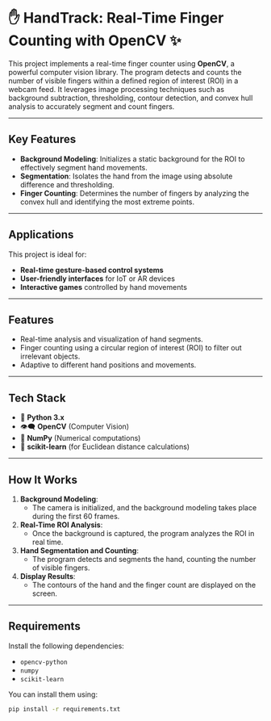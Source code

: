# ✋ HandTrack: Real-Time Finger Counting with OpenCV ✨
This project implements a real-time finger counter using **OpenCV**, a powerful computer vision library. The program detects and counts the number of visible fingers within a defined region of interest (ROI) in a webcam feed. It leverages image processing techniques such as background subtraction, thresholding, contour detection, and convex hull analysis to accurately segment and count fingers.

---

## Key Features

- **Background Modeling**: Initializes a static background for the ROI to effectively segment hand movements.
- **Segmentation**: Isolates the hand from the image using absolute difference and thresholding.
- **Finger Counting**: Determines the number of fingers by analyzing the convex hull and identifying the most extreme points.

---

## Applications

This project is ideal for:
- **Real-time gesture-based control systems**
- **User-friendly interfaces** for IoT or AR devices
- **Interactive games** controlled by hand movements

---

## Features

- Real-time analysis and visualization of hand segments.
- Finger counting using a circular region of interest (ROI) to filter out irrelevant objects.
- Adaptive to different hand positions and movements.

---

## Tech Stack

- 🐍 **Python 3.x**
- 👁️‍🗨️ **OpenCV** (Computer Vision)
- 🔢 **NumPy** (Numerical computations)
- 🧮 **scikit-learn** (for Euclidean distance calculations)

---

## How It Works

1. **Background Modeling**:
   - The camera is initialized, and the background modeling takes place during the first 60 frames.
2. **Real-Time ROI Analysis**:
   - Once the background is captured, the program analyzes the ROI in real time.
3. **Hand Segmentation and Counting**:
   - The program detects and segments the hand, counting the number of visible fingers.
4. **Display Results**:
   - The contours of the hand and the finger count are displayed on the screen.

---

## Requirements

Install the following dependencies:
- `opencv-python`
- `numpy`
- `scikit-learn`

You can install them using:
```bash
pip install -r requirements.txt
